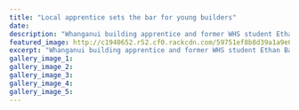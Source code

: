 ```yaml
---
title: "Local apprentice sets the bar for young builders"
date: 
description: "Whanganui building apprentice and former WHS student Ethan Bailey was congratulated by government minister Louise Upston on Wednesday..."
featured_image: http://c1940652.r52.cf0.rackcdn.com/59751ef8b8d39a1a9e0009ee/Ethan-Bailey-ex.jpg
excerpt: "Whanganui building apprentice and former WHS student Ethan Bailey was congratulated by government minister Louise Upston on Wednesday."
gallery_image_1: 
gallery_image_2: 
gallery_image_3: 
gallery_image_4: 
gallery_image_5: 
---
```

